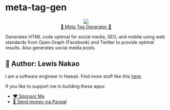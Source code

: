 # meta-tag-gen
<p align="center">
  <img src="https://lewdev.github.io/apps/meta-tag-gen/favicon/apple-icon-180x180.png"/><br/>
  <a href="https://lewdev.github.io/apps/meta-tag-gen/">🤖 Meta Tag Generator 🤖</a>
</p>

Generates HTML code optimal for social media, SEO, and mobile using web standards from Open Graph (Facebook) and Twitter to provide optimal results. Also generates social media posts.

## 👤 Author: Lewis Nakao
I am a software engineer in Hawaii. Find more stuff like this [here](https://lewdev.github.io).

If you like to support me in building these apps:</p>

* [❤️ Sponsor Me](https://github.com/sponsors/lewdev)
* [💸 Send money via Paypal](https://paypal.me/lewisnakao)
